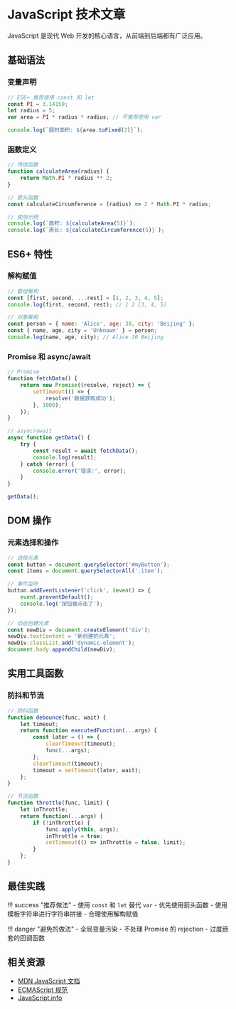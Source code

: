 # JavaScript 技术文章

JavaScript 是现代 Web 开发的核心语言，从前端到后端都有广泛应用。

## 基础语法

### 变量声明

```javascript
// ES6+ 推荐使用 const 和 let
const PI = 3.14159;
let radius = 5;
var area = PI * radius * radius; // 不推荐使用 var

console.log(`圆的面积: ${area.toFixed(2)}`);
```

### 函数定义

```javascript
// 传统函数
function calculateArea(radius) {
    return Math.PI * radius ** 2;
}

// 箭头函数
const calculateCircumference = (radius) => 2 * Math.PI * radius;

// 使用示例
console.log(`面积: ${calculateArea(5)}`);
console.log(`周长: ${calculateCircumference(5)}`);
```

## ES6+ 特性

### 解构赋值

```javascript
// 数组解构
const [first, second, ...rest] = [1, 2, 3, 4, 5];
console.log(first, second, rest); // 1 2 [3, 4, 5]

// 对象解构
const person = { name: 'Alice', age: 30, city: 'Beijing' };
const { name, age, city = 'Unknown' } = person;
console.log(name, age, city); // Alice 30 Beijing
```

### Promise 和 async/await

```javascript
// Promise
function fetchData() {
    return new Promise((resolve, reject) => {
        setTimeout(() => {
            resolve('数据获取成功');
        }, 1000);
    });
}

// async/await
async function getData() {
    try {
        const result = await fetchData();
        console.log(result);
    } catch (error) {
        console.error('错误:', error);
    }
}

getData();
```

## DOM 操作

### 元素选择和操作

```javascript
// 选择元素
const button = document.querySelector('#myButton');
const items = document.querySelectorAll('.item');

// 事件监听
button.addEventListener('click', (event) => {
    event.preventDefault();
    console.log('按钮被点击了');
});

// 动态创建元素
const newDiv = document.createElement('div');
newDiv.textContent = '新创建的元素';
newDiv.classList.add('dynamic-element');
document.body.appendChild(newDiv);
```

## 实用工具函数

### 防抖和节流

```javascript
// 防抖函数
function debounce(func, wait) {
    let timeout;
    return function executedFunction(...args) {
        const later = () => {
            clearTimeout(timeout);
            func(...args);
        };
        clearTimeout(timeout);
        timeout = setTimeout(later, wait);
    };
}

// 节流函数
function throttle(func, limit) {
    let inThrottle;
    return function(...args) {
        if (!inThrottle) {
            func.apply(this, args);
            inThrottle = true;
            setTimeout(() => inThrottle = false, limit);
        }
    };
}
```

## 最佳实践

!!! success "推荐做法"
    - 使用 `const` 和 `let` 替代 `var`
    - 优先使用箭头函数
    - 使用模板字符串进行字符串拼接
    - 合理使用解构赋值

!!! danger "避免的做法"
    - 全局变量污染
    - 不处理 Promise 的 rejection
    - 过度嵌套的回调函数

## 相关资源

- [MDN JavaScript 文档](https://developer.mozilla.org/zh-CN/docs/Web/JavaScript)
- [ECMAScript 规范](https://tc39.es/ecma262/)
- [JavaScript.info](https://zh.javascript.info/)